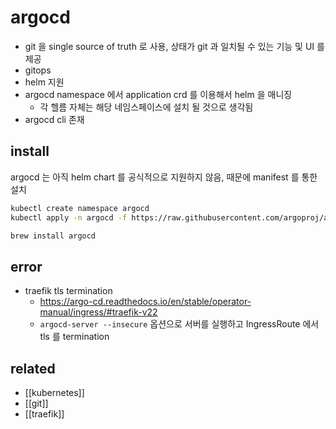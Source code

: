# argocd

- git 을 single source of truth 로 사용, 상태가 git 과 일치될 수 있는 기능 및 UI 를 제공
- gitops
- helm 지원
- argocd namespace 에서 application crd 를 이용해서 helm 을 매니징
  - 각 헬름 자체는 해당 네임스페이스에 설치 될 것으로 생각됨
- argocd cli 존재

## install
argocd 는 아직 helm chart 를 공식적으로 지원하지 않음, 때문에 manifest 를 통한 설치
```sh
kubectl create namespace argocd
kubectl apply -n argocd -f https://raw.githubusercontent.com/argoproj/argo-cd/stable/manifests/install.yaml

brew install argocd
```

## error
- traefik tls termination
  + https://argo-cd.readthedocs.io/en/stable/operator-manual/ingress/#traefik-v22
  - `argocd-server --insecure` 옵션으로 서버를 실행하고 IngressRoute 에서 tls 를 termination

## related
- [[kubernetes]]
- [[git]]
- [[traefik]]
